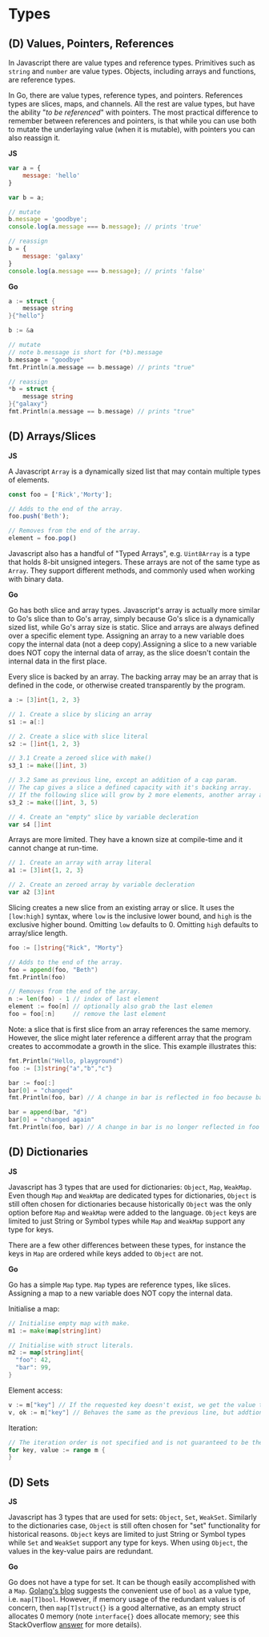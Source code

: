 # Types
## (D) Values, Pointers, References

In Javascript there are value types and reference types. Primitives such as `string` and `number` are value types. Objects, including arrays and functions, are reference types.

In Go, there are value types, reference types, and pointers. References types are slices, maps, and channels. All the rest are value types, but have the ability "*to be referenced*" with pointers.
The most practical difference to remember between references and pointers, is that while you can use both to mutate the underlaying value (when it is mutable), with pointers you can also reassign it.

**JS**
```Javascript
var a = {
    message: 'hello'
}

var b = a;

// mutate
b.message = 'goodbye';
console.log(a.message === b.message); // prints 'true'

// reassign
b = {
    message: 'galaxy'
}
console.log(a.message === b.message); // prints 'false'
```

**Go**
```Go
a := struct {
	message string
}{"hello"}

b := &a

// mutate
// note b.message is short for (*b).message
b.message = "goodbye"
fmt.Println(a.message == b.message) // prints "true"

// reassign
*b = struct {
	message string
}{"galaxy"}
fmt.Println(a.message == b.message) // prints "true"
```

## (D) Arrays/Slices
**JS**

A Javascript `Array` is a dynamically sized list that may contain multiple types of elements.
```Javascript
const foo = ['Rick','Morty'];

// Adds to the end of the array.
foo.push('Beth');

// Removes from the end of the array.
element = foo.pop()
```

Javascript also has a handful of "Typed Arrays", e.g. `Uint8Array` is a type that holds 8-bit unsigned integers. These arrays are not of the same type as `Array`. They support different methods, and commonly used when working with binary data.

**Go**

Go has both slice and array types. Javascript's array is actually more similar to Go's slice than to Go's array, simply because Go's slice is a dynamically sized list, while Go's array size is static. Slice and arrays are always defined over a specific element type. Assigning an array to a new variable does copy the internal data (not a deep copy).Assigning a slice to a new variable does NOT copy the internal data of array, as the slice doesn't contain the internal data in the first place.

Every slice is backed by an array. The backing array may be an array that is defined in the code, or otherwise created transparently by the program.
```Go
a := [3]int{1, 2, 3}

// 1. Create a slice by slicing an array
s1 := a[:]

// 2. Create a slice with slice literal
s2 := []int{1, 2, 3}

// 3.1 Create a zeroed slice with make()
s3_1 := make([]int, 3)

// 3.2 Same as previous line, except an addition of a cap param.
// The cap gives a slice a defined capacity with it's backing array.
// If the following slice will grow by 2 more elements, another array allocation will NOT be performed.
s3_2 := make([]int, 3, 5)

// 4. Create an "empty" slice by variable decleration
var s4 []int
```

Arrays are more limited. They have a known size at compile-time and it cannot change at run-time.
```Go
// 1. Create an array with array literal
a1 := [3]int{1, 2, 3}

// 2. Create an zeroed array by variable decleration
var a2 [3]int
```

Slicing creates a new slice from an existing array or slice. It uses the `[low:high]` syntax, where `low` is the inclusive lower bound, and `high` is the exclusive higher bound. Omitting `low` defaults to 0. Omitting `high` defaults to array/slice length.
```Go
foo := []string{"Rick", "Morty"}

// Adds to the end of the array.
foo = append(foo, "Beth")
fmt.Println(foo)

// Removes from the end of the array.
n := len(foo) - 1 // index of last element
element := foo[n] // optionally also grab the last elemen
foo = foo[:n]     // remove the last element
```
   
Note: a slice that is first slice from an array references the same memory. However, the slice might later reference a different array that the program creates to accommodate a growth in the slice. This example illustrates this:
```Go
fmt.Println("Hello, playground")
foo := [3]string{"a","b","c"}

bar := foo[:]
bar[0] = "changed"	
fmt.Println(foo, bar) // A change in bar is reflected in foo because bar is backed by foo

bar = append(bar, "d")
bar[0] = "changed again"	
fmt.Println(foo, bar) // A change in bar is no longer reflected in foo because the `append` caused bar to backed by a different array
```

## (D) Dictionaries
**JS**

Javascript has 3 types that are used for dictionaries: `Object`, `Map`, `WeakMap`. Even though `Map` and `WeakMap` are dedicated types for dictionaries, `Object` is still often chosen for dictionaries because historically `Object` was the only option before `Map` and `WeakMap` were added to the language. `Object` keys are limited to just String or Symbol types while `Map` and `WeakMap` support any type for keys. 

There are a few other differences between these types, for instance the keys in `Map` are ordered while keys added to `Object` are not.

**Go**

Go has a simple `Map` type. `Map` types are reference types, like slices. Assigning a map to a new variable does NOT copy the internal data.

Initialise a map:
```Go
// Initialise empty map with make.
m1 := make(map[string]int)

// Initialise with struct literals.
m2 := map[string]int{
  "foo": 42,
  "bar": 99,
}
```

Element access:
```Go
v := m["key"] // If the requested key doesn't exist, we get the value type's zero value.
v, ok := m["key"] // Behaves the same as the previous line, but addtionaly the ok bool value can be used to test existence.
```

Iteration:
```Go
// The iteration order is not specified and is not guaranteed to be the same from one iteration to the next.
for key, value := range m {
}
```

## (D) Sets
**JS**

Javascript has 3 types that are used for sets: `Object`, `Set`, `WeakSet`. Similarly to the dictionaries case, `Object` is still often chosen for "set" functionality for historical reasons. `Object` keys are limited to just String or Symbol types while `Set` and `WeakSet` support any type for keys. When using `Object`, the values in the key-value pairs are redundant.

**Go**

Go does not have a type for set. It can be though easily accomplished with a `Map`. [Golang's blog](https://blog.golang.org/go-maps-in-action) suggests the convenient use of `bool` as a value type, i.e. `map[T]bool`. However, if memory usage of the redundant values is of concern, then `map[T]struct{}` is a good alternative, as an empty struct allocates 0 memory (note `interface{}` does allocate memory; see this StackOverflow [answer](https://stackoverflow.com/a/22770744) for more details).
